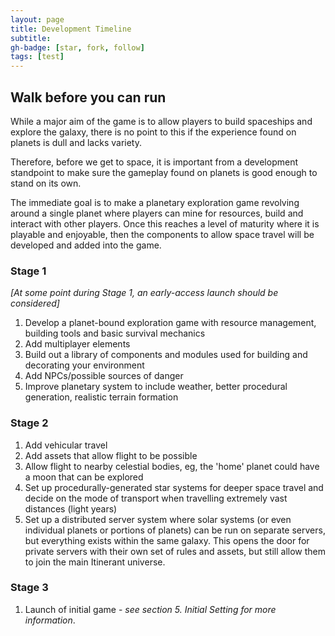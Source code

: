 ```yaml
---
layout: page
title: Development Timeline
subtitle:
gh-badge: [star, fork, follow]
tags: [test]
---
```


## Walk before you can run

While a major aim of the game is to allow players to build spaceships and explore the galaxy, there is no point to this if the experience found on planets is dull and lacks variety.

Therefore, before we get to space, it is important from a development standpoint to make sure the gameplay found on planets is good enough to stand on its own.

The immediate goal is to make a planetary exploration game revolving around a single planet where players can mine for resources, build and interact with other players. Once this reaches a level of maturity where it is playable and enjoyable, then the components to allow space travel will be developed and added into the game.

### Stage 1

_[At some point during Stage 1, an early-access launch should be considered]_

1. Develop a planet-bound exploration game with resource management, building tools and basic survival mechanics
2. Add multiplayer elements
3. Build out a library of components and modules used for building and decorating your environment
4. Add NPCs/possible sources of danger
5. Improve planetary system to include weather, better procedural generation, realistic terrain formation

### Stage 2

1. Add vehicular travel
2. Add assets that allow flight to be possible
3. Allow flight to nearby celestial bodies, eg, the 'home' planet could have a moon that can be explored
4. Set up procedurally-generated star systems for deeper space travel and decide on the mode of transport when travelling extremely vast distances (light years)
5. Set up a distributed server system where solar systems (or even individual planets or portions of planets) can be run on separate servers, but everything exists within the same galaxy. This opens the door for private servers with their own set of rules and assets, but still allow them to join the main Itinerant universe.

### Stage 3

1. Launch of initial game - _see section 5. Initial Setting for more information_.
